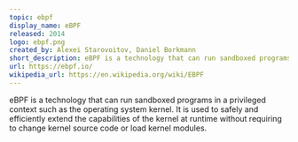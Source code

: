 ```yaml
---
topic: ebpf
display_name: eBPF
released: 2014
logo: ebpf.png
created_by: Alexei Starovoitov, Daniel Borkmann
short_description: eBPF is a technology that can run sandboxed programs in a privileged context such as the operating system kernel.
url: https://ebpf.io/
wikipedia_url: https://en.wikipedia.org/wiki/EBPF
---
```

eBPF is a technology that can run sandboxed programs in a privileged context such as the operating system kernel.
It is used to safely and efficiently extend the capabilities of the kernel at runtime without requiring to change kernel source code or load kernel modules.
